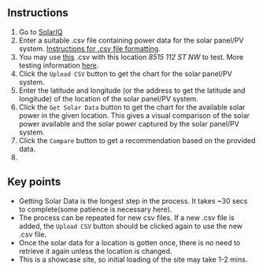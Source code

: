 ## Instructions
1. Go to <a href="https://sol-eye.onrender.com/" target="_blank">SolarIQ</a>
2. Enter a suitable .csv file containing power data for the solar panel/PV system. <a href="https://github.com/Byvalvin/Sol-Eye/blob/main/test/notes.txt" target="_blank">Instructions for .csv file formatting</a>.
3. You may use <a href="https://github.com/Byvalvin/Sol-Eye/blob/main/test/Dust%20problem.csv?raw=true" target="_blank">this</a> .csv with this location *8515 112 ST NW* to test. More testing information <a href="https://github.com/Byvalvin/Sol-Eye/blob/main/test/notes.txt" target="_blank">here</a>.
4. Click the `Upload CSV` button to get the chart for the solar panel/PV system.
5. Enter the latitude and longitude (or the address to get the latitude and longitude) of the location of the solar panel/PV system.
6. Click the `Get Solar Data` button to get the chart for the available solar power in the given location. This gives a visual comparison of the solar power available and the solar power captured by the solar panel/PV system.
7. Click the `Compare` button to get a recommendation based on the provided data.
8. 

## Key points
- Getting Solar Data is the longest step in the process. It takes ~30 secs to complete(some patience is necessary here).
- The process can be repeated for new csv files. If a new .csv file is added, the `Upload CSV` button should be clicked again to use the new .csv file.
- Once the solar data for a location is gotten once, there is no need to retrieve it again unless the location is changed.
- This is a showcase site, so initial loading of the site may take 1-2 mins.

